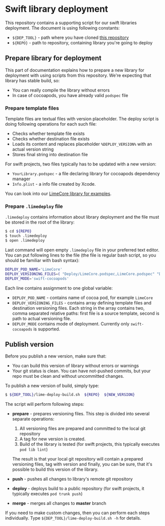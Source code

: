 # Swift library deployment

This repository contains a supporting script for our swift libraries deployment. The document is using following constants:

- `${DEP_TOOL}` - path where you have cloned [this repository](https://github.com/wultra/swift-library-deploy)
- `${REPO}` - path to repository, containing library you're going to deploy


## Prepare library for deployment

This part of documentation explains how to prepare a new library for deployment with using scripts from this repository. We're expecting
that library has stable build, so:

- You can really compile the library without errors
- In case of cocoapods, you have already valid `podspec` file

### Prepare template files 

Template files are textual files with version placeholder. The deploy script is doing following operations for each such file:

- Checks whether template file exists
- Checks whether destination file exists
- Loads its content and replaces placeholder `%DEPLOY_VERSION%` with an actual version string
- Stores final string into destination file 

For swift projects, two files typically has to be updated with a new version:

- `YourLibrary.podspec` - a file declaring library for cocoapods dependency manager
- `Info.plist` - a info file created by Xcode.

You can look into our [LimeCore library for examples](https://github.com/wultra/swift-lime-core/tree/develop/Deploy).
   
### Prepare `.limedeploy` file

`.limedeploy` contains information about library deployment and the file must be stored in the root of the library:

```bash
$ cd ${REPO}
$ touch .limedeploy
$ open .limedeploy
```

Last command will open empty `.limedeploy` file in your preferred text editor. You can put following lines to the file 
(the file is regular bash script, so you should be familiar with bash syntax):

```bash
DEPLOY_POD_NAME='LimeCore'
DEPLOY_VERSIONING_FILES=( "Deploy/LimeCore.podspec,LimeCore.podspec" "Deploy/Info.plist,Source/Info.plist" )
DEPLOY_MODE='swift-cocoapods'
```

Each line contains assignment to one global variable:

- `DEPLOY_POD_NAME` - contains name of cocoa pod, for example `LimeCore`
- `DEPLOY_VERSIONING_FILES` - contains array defining template files and destination versioning files. Each string in the array contains two, 
  comma separated relative paths: first file is a source template, second is path to actual versioning file.
- `DEPLOY_MODE` contains mode of deployment. Currently only `swift-cocoapods` is supported.


## Publish version

Before you publish a new version, make sure that:

- You can build this version of library without errors or warnings
- Your git status is clean. You can have not-pushed commits, but your repo must be clean and without uncommitted changes.

To publish a new version of build, simply type:
```bash
$ ${DEP_TOOL}/lime-deploy-build.sh  ${REPO}  ${NEW_VERSION}
```

The script will perform following steps:

- **prepare** - prepares versioning files. This step is divided into several separate operations:

   1. All versioning files are prepared and committed to the local git repository
   2. A tag for new version is created.
   3. Build of the library is tested (for swift projects, this typically executes `pod lib lint`)

   The result is that your local git repository will contain a prepared versioning files, tag with version
   and finally, you can be sure, that it's possible to build this version of the library.

- **push** - pushes all changes to library's remote git repository

- **deploy** - deploys build to a public repository (for swift projects, it typically executes `pod trunk push`)

- **merge** - merges all changes to **master** branch

If you need to make custom changes, then you can perform each steps individually. Type `${DEP_TOOL}/lime-deploy-build.sh -h` for details.
